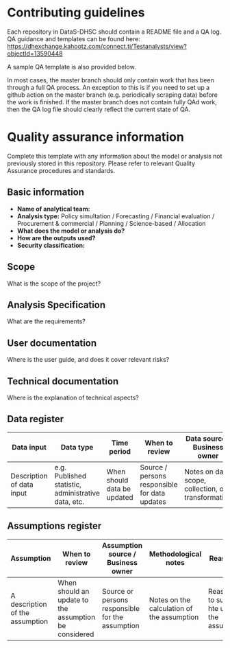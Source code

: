 # Contributing guidelines

Each repository in DataS-DHSC should contain a README file and a QA log. QA guidance and templates can be found here: https://dhexchange.kahootz.com/connect.ti/Testanalysts/view?objectId=13590448

A sample QA template is also provided below.

In most cases, the master branch should only contain work that has been through a full QA process. An exception to this is if you need to set up a github action on the master branch (e.g. periodically scraping data) before the work is finished. If the master branch does not contain fully QAd work, then the QA log file should clearly reflect the current state of QA.


# Quality assurance information

Complete this template with any information about the model or analysis not previously stored in this repository. Please refer to relevant Quality Assurance procedures and standards.

## Basic information

* **Name of analytical team:** 
* **Analysis type:** Policy simultation / Forecasting / Financial evaluation / Procurement & commercial / Planning / Science-based / Allocation
* **What does the model or analysis do?** 
* **How are the outputs used?** 
* **Security classification:** 

## Scope
What is the scope of the project?

## Analysis Specification
What are the requirements?

## User documentation
Where is the user guide, and does it cover relevant risks?

## Technical documentation
Where is the explanation of technical aspects?

## Data register

| Data input | Data type | Time period | When to review | Data source / Business owner | Methodological notes | Reasoning | Quality RAG | Suitability RAG | Impact RAG |
| ---- | ---- | ---- | ---- | ---- | ---- | ---- | ---- | ---- | ---- |
| Description of data input | e.g. Published statistic, administrative data, etc. | When should data be updated | Source / persons responsible for data updates | Notes on data scope, collection, or transformation | Reasoning to support the use of the data input | Quality of assumptions | Suitability of data for analysis | Impact of assumptions on main outputs |

## Assumptions register

| Assumption | When to review | Assumption source / Business owner | Methodological notes | Reasoning | Quality RAG | Impact RAG |
| ---- | ---- | ---- | ---- | ---- | ---- | ---- |
| A description of the assumption | When should an update to the assumption be considered | Source or persons responsible for the assumption | Notes on the calculation of the assumption | Reasoning to support hte use of the assumption | Quality of the assumption | Impact of the assumption on the main outputs |

